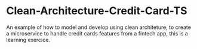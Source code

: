 # Clean-Architecture-Credit-Card-TS
An example of how to model and develop using clean architeture, to create a microservice to handle credit cards features from a fintech app, this is a learning exercice.
